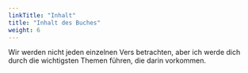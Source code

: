 ```yaml
---
linkTitle: "Inhalt"
title: "Inhalt des Buches"
weight: 6
---
```



Wir werden nicht jeden einzelnen Vers betrachten, aber ich werde dich durch die wichtigsten Themen führen, die darin vorkommen.

